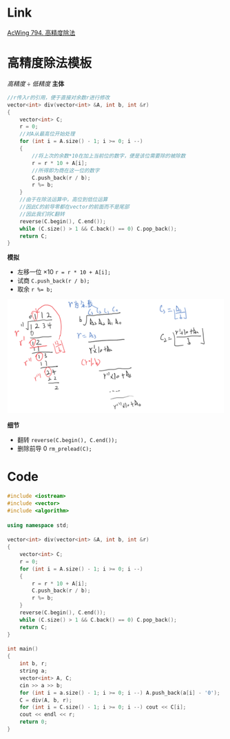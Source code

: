# Link
[AcWing 794. 高精度除法](https://www.acwing.com/problem/content/796/)

# 高精度除法模板
$高精度 \div 低精度$
**主体**
```cpp
//r传入r的引用，便于直接对余数r进行修改
vector<int> div(vector<int> &A, int b, int &r) 
{
    vector<int> C;
    r = 0;
    //对A从最高位开始处理
    for (int i = A.size() - 1; i >= 0; i --) 
    {
        //将上次的余数*10在加上当前位的数字，便是该位需要除的被除数
        r = r * 10 + A[i]; 
        //所得即为商在这一位的数字
        C.push_back(r / b); 
        r %= b;
    }
    //由于在除法运算中，高位到低位运算
    //因此C的前导零都在vector的前面而不是尾部
    //因此我们将C翻转
    reverse(C.begin(), C.end());
    while (C.size() > 1 && C.back() == 0) C.pop_back();
    return C;
}
```

**模拟**

- 左移一位 $\times 10$
  `r = r * 10 + A[i];`
- 试商
  `C.push_back(r / b);`
- 取余
  `r %= b;`

![](media/16572873027212.png)

**细节**
- 翻转
  `reverse(C.begin(), C.end());`
- 删除前导 $0$
  `rm_prelead(C);`
# Code
```cpp
#include <iostream>
#include <vector>
#include <algorithm>

using namespace std;

vector<int> div(vector<int> &A, int b, int &r)
{
    vector<int> C;
    r = 0;
    for (int i = A.size() - 1; i >= 0; i --)
    {
        r = r * 10 + A[i];
        C.push_back(r / b);
        r %= b;
    }
    reverse(C.begin(), C.end());
    while (C.size() > 1 && C.back() == 0) C.pop_back();
    return C;
}

int main()
{
    int b, r;
    string a;
    vector<int> A, C;
    cin >> a >> b;
    for (int i = a.size() - 1; i >= 0; i --) A.push_back(a[i] - '0');
    C = div(A, b, r);
    for (int i = C.size() - 1; i >= 0; i --) cout << C[i];
    cout << endl << r;
    return 0;
}
```